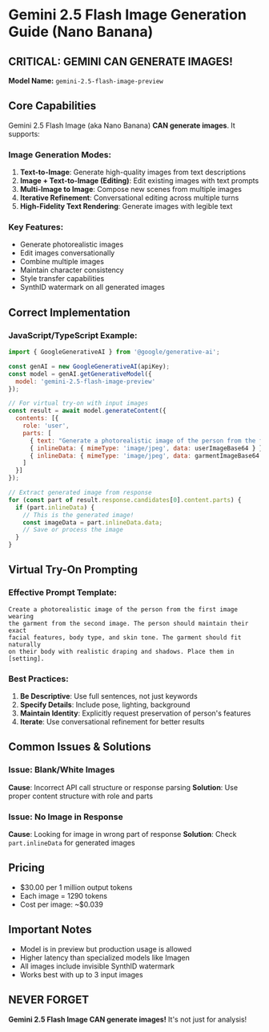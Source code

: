 # Gemini 2.5 Flash Image Generation Guide (Nano Banana)

## CRITICAL: GEMINI CAN GENERATE IMAGES!

**Model Name:** `gemini-2.5-flash-image-preview`

## Core Capabilities

Gemini 2.5 Flash Image (aka Nano Banana) **CAN generate images**. It supports:

### Image Generation Modes:
1. **Text-to-Image**: Generate high-quality images from text descriptions
2. **Image + Text-to-Image (Editing)**: Edit existing images with text prompts
3. **Multi-Image to Image**: Compose new scenes from multiple images
4. **Iterative Refinement**: Conversational editing across multiple turns
5. **High-Fidelity Text Rendering**: Generate images with legible text

### Key Features:
- Generate photorealistic images
- Edit images conversationally
- Combine multiple images
- Maintain character consistency
- Style transfer capabilities
- SynthID watermark on all generated images

## Correct Implementation

### JavaScript/TypeScript Example:
```javascript
import { GoogleGenerativeAI } from '@google/generative-ai';

const genAI = new GoogleGenerativeAI(apiKey);
const model = genAI.getGenerativeModel({ 
  model: 'gemini-2.5-flash-image-preview' 
});

// For virtual try-on with input images
const result = await model.generateContent({
  contents: [{
    role: 'user',
    parts: [
      { text: "Generate a photorealistic image of the person from the first image wearing the garment from the second image" },
      { inlineData: { mimeType: 'image/jpeg', data: userImageBase64 } },
      { inlineData: { mimeType: 'image/jpeg', data: garmentImageBase64 } }
    ]
  }]
});

// Extract generated image from response
for (const part of result.response.candidates[0].content.parts) {
  if (part.inlineData) {
    // This is the generated image!
    const imageData = part.inlineData.data;
    // Save or process the image
  }
}
```

## Virtual Try-On Prompting

### Effective Prompt Template:
```
Create a photorealistic image of the person from the first image wearing 
the garment from the second image. The person should maintain their exact 
facial features, body type, and skin tone. The garment should fit naturally 
on their body with realistic draping and shadows. Place them in [setting].
```

### Best Practices:
1. **Be Descriptive**: Use full sentences, not just keywords
2. **Specify Details**: Include pose, lighting, background
3. **Maintain Identity**: Explicitly request preservation of person's features
4. **Iterate**: Use conversational refinement for better results

## Common Issues & Solutions

### Issue: Blank/White Images
**Cause**: Incorrect API call structure or response parsing
**Solution**: Use proper content structure with role and parts

### Issue: No Image in Response
**Cause**: Looking for image in wrong part of response
**Solution**: Check `part.inlineData` for generated images

## Pricing
- $30.00 per 1 million output tokens
- Each image = 1290 tokens
- Cost per image: ~$0.039

## Important Notes
- Model is in preview but production usage is allowed
- Higher latency than specialized models like Imagen
- All images include invisible SynthID watermark
- Works best with up to 3 input images

## NEVER FORGET
**Gemini 2.5 Flash Image CAN generate images!** It's not just for analysis!